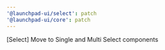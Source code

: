 ```yaml
---
'@launchpad-ui/select': patch
'@launchpad-ui/core': patch
---
```


[Select] Move to Single and Multi Select components
